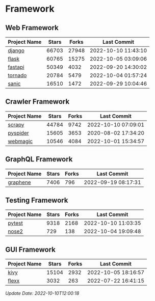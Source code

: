 # Framework

## Web Framework
| Project Name | Stars | Forks | Last Commit |
| ------------ | ----- | ----- | ----------- |
| [django](https://github.com/django/django) | 66703 | 27948 | 2022-10-10 11:43:10 |
| [flask](https://github.com/pallets/flask) | 60765 | 15275 | 2022-10-05 03:09:06 |
| [fastapi](https://github.com/tiangolo/fastapi) | 50349 | 4032 | 2022-09-20 14:30:02 |
| [tornado](https://github.com/tornadoweb/tornado) | 20784 | 5479 | 2022-10-04 01:57:24 |
| [sanic](https://github.com/sanic-org/sanic) | 16510 | 1472 | 2022-09-29 10:04:46 |

## Crawler Framework
| Project Name | Stars | Forks | Last Commit |
| ------------ | ----- | ----- | ----------- |
| [scrapy](https://github.com/scrapy/scrapy) | 44784 | 9742 | 2022-10-10 07:09:01 |
| [pyspider](https://github.com/binux/pyspider) | 15605 | 3653 | 2020-08-02 17:34:20 |
| [webmagic](https://github.com/code4craft/webmagic) | 10546 | 4084 | 2022-10-01 15:34:57 |

## GraphQL Framework
| Project Name | Stars | Forks | Last Commit |
| ------------ | ----- | ----- | ----------- |
| [graphene](https://github.com/graphql-python/graphene) | 7406 | 796 | 2022-09-19 08:17:31 |

## Testing Framework
| Project Name | Stars | Forks | Last Commit |
| ------------ | ----- | ----- | ----------- |
| [pytest](https://github.com/pytest-dev/pytest) | 9318 | 2168 | 2022-10-10 11:03:35 |
| [nose2](https://github.com/nose-devs/nose2) | 729 | 138 | 2022-10-04 19:09:48 |

## GUI Framework
| Project Name | Stars | Forks | Last Commit |
| ------------ | ----- | ----- | ----------- |
| [kivy](https://github.com/kivy/kivy) | 15104 | 2932 | 2022-10-05 18:16:57 |
| [flexx](https://github.com/flexxui/flexx) | 3032 | 263 | 2022-07-22 16:41:15 |

*Update Date: 2022-10-10T12:00:18*